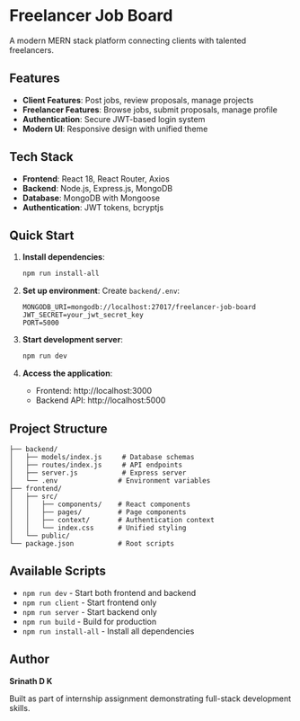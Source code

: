 # Freelancer Job Board

A modern MERN stack platform connecting clients with talented freelancers.

## Features

- **Client Features**: Post jobs, review proposals, manage projects
- **Freelancer Features**: Browse jobs, submit proposals, manage profile
- **Authentication**: Secure JWT-based login system
- **Modern UI**: Responsive design with unified theme

## Tech Stack

- **Frontend**: React 18, React Router, Axios
- **Backend**: Node.js, Express.js, MongoDB
- **Database**: MongoDB with Mongoose
- **Authentication**: JWT tokens, bcryptjs

## Quick Start

1. **Install dependencies**:
   ```bash
   npm run install-all
   ```

2. **Set up environment**:
   Create `backend/.env`:
   ```
   MONGODB_URI=mongodb://localhost:27017/freelancer-job-board
   JWT_SECRET=your_jwt_secret_key
   PORT=5000
   ```

3. **Start development server**:
   ```bash
   npm run dev
   ```

4. **Access the application**:
   - Frontend: http://localhost:3000
   - Backend API: http://localhost:5000

## Project Structure

```
├── backend/
│   ├── models/index.js     # Database schemas
│   ├── routes/index.js     # API endpoints
│   ├── server.js           # Express server
│   └── .env               # Environment variables
├── frontend/
│   ├── src/
│   │   ├── components/    # React components
│   │   ├── pages/         # Page components
│   │   ├── context/       # Authentication context
│   │   └── index.css      # Unified styling
│   └── public/
└── package.json           # Root scripts
```

## Available Scripts

- `npm run dev` - Start both frontend and backend
- `npm run client` - Start frontend only
- `npm run server` - Start backend only
- `npm run build` - Build for production
- `npm run install-all` - Install all dependencies

## Author

**Srinath D K**

Built as part of internship assignment demonstrating full-stack development skills.
